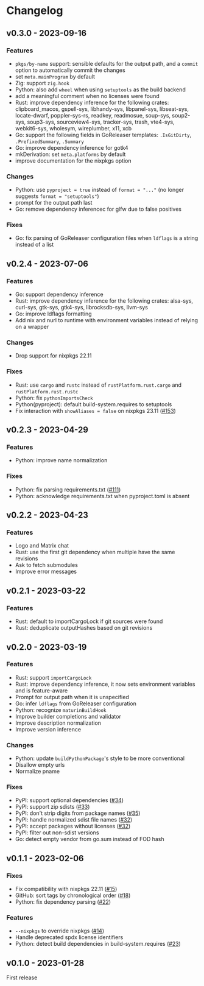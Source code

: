 # Changelog

## v0.3.0 - 2023-09-16

### Features

- `pkgs/by-name` support: sensible defaults for the output path, and a `commit` option to automatically commit the changes
- set `meta.mainProgram` by default
- Zig: support `zig.hook`
- Python: also add `wheel` when using `setuptools` as the build backend
- add a meaningful comment when no licenses were found
- Rust: improve dependency inference for the following crates: clipboard_macos, gspell-sys, libhandy-sys, libpanel-sys, libseat-sys, locate-dwarf, poppler-sys-rs, readkey, readmosue, soup-sys, soup2-sys, soup3-sys, sourceview4-sys, tracker-sys, trash, vte4-sys, webkit6-sys, wholesym, wireplumber, x11, xcb
- Go: support the following fields in GoReleaser templates: `.IsGitDirty`, `.PrefixedSummary`, `.Summary`
- Go: improve dependency inference for gotk4
- mkDerivation: set `meta.platforms` by default
- improve documentation for the nixpkgs option

### Changes

- Python: use `pyproject = true` instead of `format = "..."` (no longer suggests `format = "setuptools"`)
- prompt for the output path last
- Go: remove dependency inferencec for glfw due to false positives

### Fixes

- Go: fix parsing of GoReleaser configuration files when `ldflags` is a string instead of a list

## v0.2.4 - 2023-07-06

### Features

- Go: support dependency inference
- Rust: improve dependency inference for the following crates: alsa-sys, curl-sys, gtk-sys, gtk4-sys, librocksdb-sys, llvm-sys
- Go: improve ldflags formatting
- Add nix and nurl to runtime with environment variables instead of relying on a wrapper

### Changes

- Drop support for nixpkgs 22.11

### Fixes

- Rust: use `cargo` and `rustc` instead of `rustPlatform.rust.cargo` and `rustPlatform.rust.rustc`
- Python: fix `pythonImportsCheck`
- Python(pyproject): default build-system.requires to setuptools
- Fix interaction with `showAliases = false` on nixpkgs 23.11 ([#153](https://github.com/nix-community/nix-init/issues/153))

## v0.2.3 - 2023-04-29

### Features

- Python: improve name normalization

### Fixes

- Python: fix parsing requirements.txt ([#111](https://github.com/nix-community/nix-init/pull/111))
- Python: acknowledge requirements.txt when pyproject.toml is absent

## v0.2.2 - 2023-04-23

### Features

- Logo and Matrix chat
- Rust: use the first git dependency when multiple have the same revisions
- Ask to fetch submodules
- Improve error messages

## v0.2.1 - 2023-03-22

### Features

- Rust: default to importCargoLock if git sources were found
- Rust: deduplicate outputHashes based on git revisions

## v0.2.0 - 2023-03-19

### Features

- Rust: support `importCargoLock`
- Rust: improve dependency inference, it now sets environment variables and is feature-aware
- Prompt for output path when it is unspecified
- Go: infer `ldflags` from GoReleaser configuration
- Python: recognize `maturinBuildHook`
- Improve builder completions and validator
- Improve description normalization
- Improve version inference

### Changes

- Python: update `buildPythonPackage`'s style to be more conventional
- Disallow empty urls
- Normalize pname

### Fixes

- PyPI: support optional dependencies ([#34](https://github.com/nix-community/nix-init/issues/34))
- PyPI: support zip sdists ([#33](https://github.com/nix-community/nix-init/issues/33))
- PyPI: don't strip digits from package names ([#35](https://github.com/nix-community/nix-init/issues/35))
- PyPI: handle normalized sdist file names ([#32](https://github.com/nix-community/nix-init/issues/32))
- PyPI: accept packages without licenses ([#32](https://github.com/nix-community/nix-init/issues/32))
- PyPI: filter out non-sdist versions
- Go: detect empty vendor from go.sum instead of FOD hash

## v0.1.1 - 2023-02-06

### Fixes

- Fix compatibility with nixpkgs 22.11 ([#15](https://github.com/nix-community/nix-init/issues/15))
- GitHub: sort tags by chronological order ([#18](https://github.com/nix-community/nix-init/issues/18))
- Python: fix dependency parsing ([#22](https://github.com/nix-community/nix-init/issues/22))

### Features

- `--nixpkgs` to override nixpkgs ([#14](https://github.com/nix-community/nix-init/issues/14))
- Handle deprecated spdx license identifiers
- Python: detect build dependencies in build-system.requires ([#23](https://github.com/nix-community/nix-init/issues/23))

## v0.1.0 - 2023-01-28

First release
